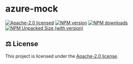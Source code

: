 # azure-mock

[![Apache-2.0 licensed][badge-license]][url-license]
[![NPM version][badge-npm-version]][url-npm]
[![NPM downloads][badge-npm-downloads]][url-npm]
[![NPM Unpacked Size (with version)][badge-npm-unpacked-size]][url-npm]

## <a name="license">⚖️ License</a>

This project is licensed under the [Apache-2.0 license](https://github.com/Esposter/Esposter/blob/main/LICENSE).

[badge-license]: https://img.shields.io/github/license/Esposter/Esposter.svg?color=blue
[url-license]: https://github.com/Esposter/Esposter/blob/main/LICENSE
[badge-npm-version]: https://img.shields.io/npm/v/azure-mock/latest?color=brightgreen
[url-npm]: https://www.npmjs.com/package/azure-mock/v/latest
[badge-npm-unpacked-size]: https://img.shields.io/npm/unpacked-size/azure-mock/latest?label=npm
[badge-npm-downloads]: https://img.shields.io/npm/dm/azure-mock.svg
